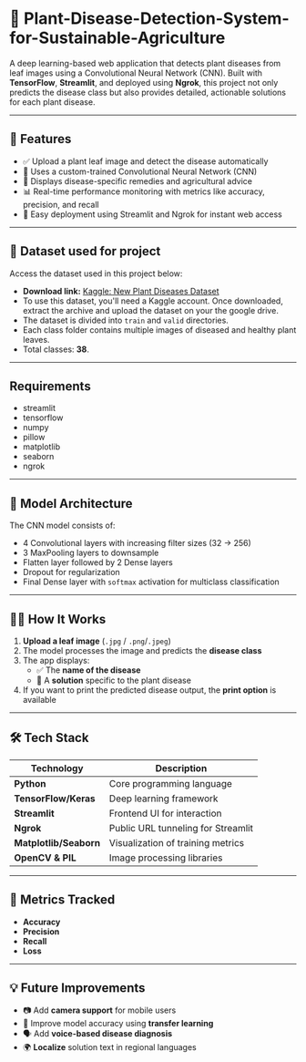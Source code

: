 # 🌿 Plant-Disease-Detection-System-for-Sustainable-Agriculture 

A deep learning-based web application that detects plant diseases from leaf images using a Convolutional Neural Network (CNN). Built with **TensorFlow**, **Streamlit**, and deployed using **Ngrok**, this project not only predicts the disease class but also provides detailed, actionable solutions for each plant disease.

---

## 📌 Features

- ✅ Upload a plant leaf image and detect the disease automatically  
- 🧠 Uses a custom-trained Convolutional Neural Network (CNN)  
- 🌱 Displays disease-specific remedies and agricultural advice  
- 📊 Real-time performance monitoring with metrics like accuracy, precision, and recall  
- 🚀 Easy deployment using Streamlit and Ngrok for instant web access  

---

## 📁 Dataset used for project
Access the dataset used in this project below:
- **Download link:**  [Kaggle: New Plant Diseases Dataset](https://www.kaggle.com/datasets/vipoooool/new-plant-diseases-dataset)
- To use this dataset, you'll need a Kaggle account. Once downloaded, extract the archive and upload the dataset on your the google drive.
- The dataset is divided into `train` and `valid` directories.  
- Each class folder contains multiple images of diseased and healthy plant leaves.  
- Total classes: **38**.  

---

## Requirements
- streamlit
- tensorflow
- numpy
- pillow
- matplotlib
- seaborn
- ngrok

---

## 🧠 Model Architecture

The CNN model consists of:

- 4 Convolutional layers with increasing filter sizes (32 → 256)  
- 3 MaxPooling layers to downsample  
- Flatten layer followed by 2 Dense layers  
- Dropout for regularization  
- Final Dense layer with `softmax` activation for multiclass classification  

---

## 🙋‍♀️ How It Works

1. **Upload a leaf image** (`.jpg` / `.png`/`.jpeg`)
2. The model processes the image and predicts the **disease class**
3. The app displays:
   - ✅ The **name of the disease**
   - 📝 A **solution** specific to the plant disease
4. If you want to print the predicted disease output, the **print option** is available

---

## 🛠️ Tech Stack

| Technology          | Description                        |
|---------------------|------------------------------------|
| **Python**          | Core programming language          |
| **TensorFlow/Keras**| Deep learning framework            |
| **Streamlit**       | Frontend UI for interaction        |
| **Ngrok**           | Public URL tunneling for Streamlit |
| **Matplotlib/Seaborn** | Visualization of training metrics |
| **OpenCV & PIL**    | Image processing libraries         |

---

## 🧮 Metrics Tracked

- **Accuracy**  
- **Precision**  
- **Recall**  
- **Loss**

---

## 💡 Future Improvements

- 📷 Add **camera support** for mobile users  
- 🎯 Improve model accuracy using **transfer learning**  
- 🗣️ Add **voice-based disease diagnosis**  
- 🌍 **Localize** solution text in regional languages
